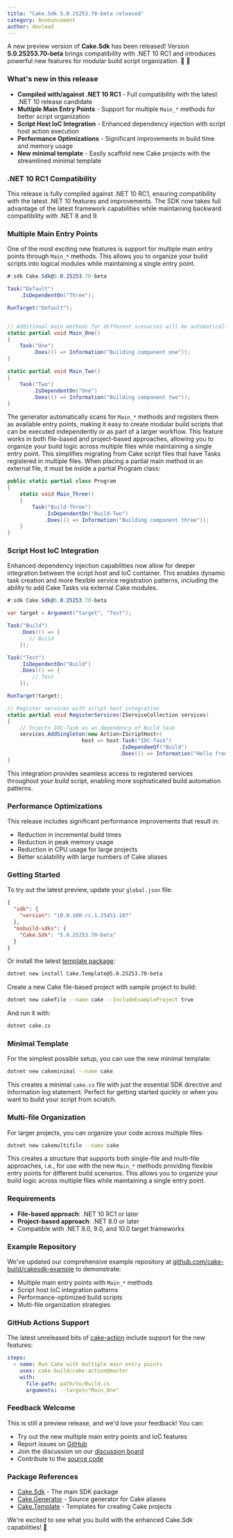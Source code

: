 ```yaml
---
title: "Cake.Sdk 5.0.25253.70-beta released"
category: Announcement
author: devlead
---
```


A new preview version of **Cake.Sdk** has been released! Version **5.0.25253.70-beta** brings compatibility with .NET 10 RC1 and introduces powerful new features for modular build script organization. 🚀 🍰

### What's new in this release

- **Compiled with/against .NET 10 RC1** - Full compatibility with the latest .NET 10 release candidate
- **Multiple Main Entry Points** - Support for multiple `Main_*` methods for better script organization
- **Script Host IoC Integration** - Enhanced dependency injection with script host action execution
- **Performance Optimizations** - Significant improvements in build time and memory usage
- **New minimal template** - Easily scaffold new Cake projects with the streamlined minimal template

<!--excerpt-->

### .NET 10 RC1 Compatibility

This release is fully compiled against .NET 10 RC1, ensuring compatibility with the latest .NET 10 features and improvements. The SDK now takes full advantage of the latest framework capabilities while maintaining backward compatibility with .NET 8 and 9.

### Multiple Main Entry Points

One of the most exciting new features is support for multiple main entry points through `Main_*` methods. This allows you to organize your build scripts into logical modules while maintaining a single entry point.

```csharp
#:sdk Cake.Sdk@5.0.25253.70-beta

Task("Default")
    .IsDependentOn("Three");

RunTarget("Default");


// Additional main methods for different scenarios will be automatically invoked
static partial void Main_One()
{
    Task("One")
        .Does(() => Information("Building component one"));
}

static partial void Main_Two()
{
    Task("Two")
        .IsDependentOn("One")
        .Does(() => Information("Building component two"));
}
```

The generator automatically scans for `Main_*` methods and registers them as available entry points, making it easy to create modular build scripts that can be executed independently or as part of a larger workflow. This feature works in both file-based and project-based approaches, allowing you to organize your build logic across multiple files while maintaining a single entry point. This simplifies migrating from Cake script files that have Tasks registered in multiple files. When placing a partial main method in an external file, it must be inside a partial Program class:


```csharp
public static partial class Program
{
    static void Main_Three()
    {
        Task("Build-Three")
            .IsDependentOn("Build-Two")
            .Does(() => Information("Building component three"));
    }
}
```

### Script Host IoC Integration

Enhanced dependency injection capabilities now allow for deeper integration between the script host and IoC container. This enables dynamic task creation and more flexible service registration patterns, including the ability to add Cake Tasks via external Cake modules.

```csharp
#:sdk Cake.Sdk@5.0.25253.70-beta

var target = Argument("target", "Test");

Task("Build")
    .Does(() => {
       // Build
    });

Task("Test")
    .IsDependentOn("Build")
    .Does(() => {
        // Test
    });

RunTarget(target);

// Register services with script host integration
static partial void RegisterServices(IServiceCollection services)
{
    // Injects IOC-Task as an dependency of Build task
    services.AddSingleton(new Action<IScriptHost>(
                        host => host.Task("IOC-Task")
                                    .IsDependeeOf("Build")
                                    .Does(() => Information("Hello from IOC-Task"))));
}
```

This integration provides seamless access to registered services throughout your build script, enabling more sophisticated build automation patterns.

### Performance Optimizations

This release includes significant performance improvements that result in:

- Reduction in incremental build times
- Reduction in peak memory usage
- Reduction in CPU usage for large projects
- Better scalability with large numbers of Cake aliases


### Getting Started

To try out the latest preview, update your `global.json` file:

```json
{
  "sdk": {
    "version": "10.0.100-rc.1.25451.107"
  },
  "msbuild-sdks": {
    "Cake.Sdk": "5.0.25253.70-beta"
  }
}
```

Or install the latest [template package](https://www.nuget.org/packages/Cake.Template#readme-body-tab):

```bash
dotnet new install Cake.Template@5.0.25253.70-beta
```

Create a new Cake file-based project with sample project to build:

```bash
dotnet new cakefile --name cake --IncludeExampleProject true
```

And run it with:

```bash
dotnet cake.cs
```

### Minimal Template

For the simplest possible setup, you can use the new minimal template:

```bash
dotnet new cakeminimal --name cake
```

This creates a minimal `cake.cs` file with just the essential SDK directive and Information log statement. Perfect for getting started quickly or when you want to build your script from scratch.

### Multi-file Organization

For larger projects, you can organize your code across multiple files:

```bash
dotnet new cakemultifile --name cake
```

This creates a structure that supports both single-file and multi-file approaches, i.e., for use with the new `Main_*` methods providing flexible entry points for different build scenarios. This allows you to organize your build logic across multiple files while maintaining a single entry point.


### Requirements

- **File-based approach**: .NET 10 RC1 or later
- **Project-based approach**: .NET 8.0 or later
- Compatible with .NET 8.0, 9.0, and 10.0 target frameworks

### Example Repository

We've updated our comprehensive example repository at [github.com/cake-build/cakesdk-example](https://github.com/cake-build/cakesdk-example) to demonstrate:

- Multiple main entry points with `Main_*` methods
- Script host IoC integration patterns
- Performance-optimized build scripts
- Multi-file organization strategies

### GitHub Actions Support

The latest unreleased bits of [cake-action](https://github.com/cake-build/cake-action) include support for the new features:

```yaml
steps:
  - name: Run Cake with multiple main entry points
    uses: cake-build/cake-action@master
    with:
      file-path: path/to/Build.cs
      arguments: --target="Main_One"
```

### Feedback Welcome

This is still a preview release, and we'd love your feedback! You can:

- Try out the new multiple main entry points and IoC features
- Report issues on [GitHub](https://github.com/cake-build/generator/issues)
- Join the discussion on our [discussion board](https://github.com/orgs/cake-build/discussions)
- Contribute to the [source code](https://github.com/cake-build/generator/)

### Package References

- [Cake.Sdk](https://www.nuget.org/packages/Cake.Sdk) - The main SDK package
- [Cake.Generator](https://www.nuget.org/packages/Cake.Generator) - Source generator for Cake aliases
- [Cake.Template](https://www.nuget.org/packages/Cake.Template) - Templates for creating Cake projects

We're excited to see what you build with the enhanced Cake.Sdk capabilities! 🍰
